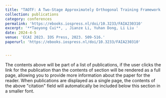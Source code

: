 ```yaml
---
title: "TAOTF: A Two-Stage Approximately Orthogonal Training Framework in Deep Neural Networks"
collection: publications
category: conferences
permalink: 'https://ebooks.iospress.nl/doi/10.3233/FAIA230310'
excerpt: '**Taoyong Cui**, , Jianze Li, Yuhan Dong, Li Liu '
date: 2024-4-5
venue: 'ECAI 2023. IOS Press, 2023. 509-516.'
paperurl: 'https://ebooks.iospress.nl/doi/10.3233/FAIA230310'


---
```

The contents above will be part of a list of publications, if the user clicks the link for the publication than the contents of section will be rendered as a full page, allowing you to provide more information about the paper for the reader. When publications are displayed as a single page, the contents of the above "citation" field will automatically be included below this section in a smaller font.
